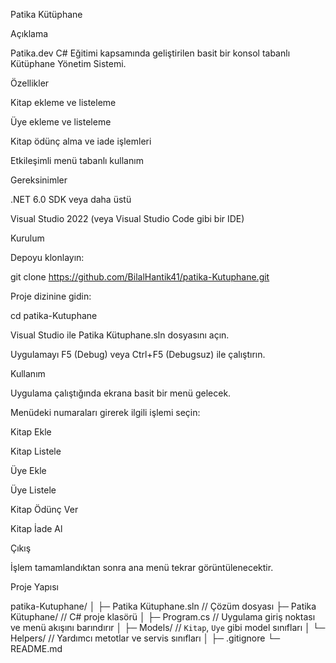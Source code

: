 Patika Kütüphane

Açıklama

Patika.dev C# Eğitimi kapsamında geliştirilen basit bir konsol tabanlı Kütüphane Yönetim Sistemi.

Özellikler

Kitap ekleme ve listeleme

Üye ekleme ve listeleme

Kitap ödünç alma ve iade işlemleri

Etkileşimli menü tabanlı kullanım

Gereksinimler

.NET 6.0 SDK veya daha üstü

Visual Studio 2022 (veya Visual Studio Code gibi bir IDE)

Kurulum

Depoyu klonlayın:

git clone https://github.com/BilalHantik41/patika-Kutuphane.git

Proje dizinine gidin:

cd patika-Kutuphane

Visual Studio ile Patika Kütuphane.sln dosyasını açın.

Uygulamayı F5 (Debug) veya Ctrl+F5 (Debugsuz) ile çalıştırın.

Kullanım

Uygulama çalıştığında ekrana basit bir menü gelecek.

Menüdeki numaraları girerek ilgili işlemi seçin:

Kitap Ekle

Kitap Listele

Üye Ekle

Üye Listele

Kitap Ödünç Ver

Kitap İade Al

Çıkış

İşlem tamamlandıktan sonra ana menü tekrar görüntülenecektir.

Proje Yapısı

patika-Kutuphane/
│
├─ Patika Kütuphane.sln      // Çözüm dosyası
├─ Patika Kütuphane/         // C# proje klasörü
│   ├─ Program.cs            // Uygulama giriş noktası ve menü akışını barındırır
│   ├─ Models/               // `Kitap`, `Uye` gibi model sınıfları
│   └─ Helpers/              // Yardımcı metotlar ve servis sınıfları
│
├─ .gitignore
└─ README.md

